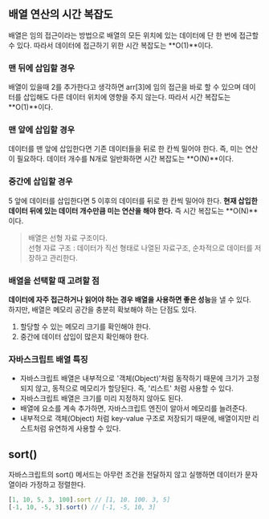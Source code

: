 ## 배열 연산의 시간 복잡도
배열은 임의 접근이라는 방법으로 배열의 모든 위치에 있는 데이터에 단 한 번에 접근할 수 있다. 따라서 데이터에 접근하기 위한 시간 복잡도는 **O(1)**이다.

### 맨 뒤에 삽입할 경우
배열이 있을때 2를 추가한다고 생각하면 arr[3]에 임의 접근을 바로 할 수 있으며 데이터를 삽입해도 다른 데이터 위치에 영향을 주지 않는다. 따라서 시간 복잡도는 **O(1)**이다.

### 맨 앞에 삽입할 경우
데이터를 맨 앞에 삽입한다면 기존 데이터들을 뒤로 한 칸씩 밀어야 한다. 즉, 미는 연산이 필요하다. 데이터 개수를 N개로 일반화하면 시간 복잡도는 **O(N)**이다.

### 중간에 삽입할 경우
5 앞에 데이터를 삽입한다면 5 이후의 데이터를 뒤로 한 칸씩 밀어야 한다. **현재 삽입한 데이터 뒤에 있는 데이터 개수만큼 미는 연산을 해야 한다.** 즉 시간 복잡도는 **O(N)**이다. 

> 배열은 선형 자료 구조이다.<br />
선형 자료 구조 : 데이터가 직선 형태로 나열된 자료구조, 순차적으로 데이터를 저장하고 관리한다.

### 배열을 선택할 때 고려할 점
**데이터에 자주 접근하거나 읽어야 하는 경우 배열을 사용하면 좋은 성능**을 낼 수 있다. <br />
하지만, 배열은 메모리 공간을 충분히 확보해야 하는 단점도 있다.

1. 할당할 수 있는 메모리 크기를 확인해야 한다.
2. 중간에 데이터 삽입이 많은지 확인해야 한다.

### 자바스크립트 배열 특징
- 자바스크립트 배열은 내부적으로 '객체(Object)'처럼 동작하기 때문에 크기가 고정되지 않고, 동적으로 메모리가 할당된다. 즉, '리스트' 처럼 사용할 수 있다.
- 자바스크립트 배열은 크기를 미리 지정하지 않아도 된다.
- 배열에 요소를 계속 추가하면, 자바스크립트 엔진이 알아서 메모리를 늘려준다.
- 내부적으로 객체(Object) 처럼 key-value 구조로 저장되기 때문에, 배열이지만 리스트처럼 유연하게 사용할 수 있다.

## sort()
자바스크립트의 sort() 메서드는 아무런 조건을 전달하지 않고 실행하면 데이터가 문자열이라 가정하고 정렬한다.
```js
[1, 10, 5, 3, 100].sort // [1, 10. 100. 3, 5]
[-1, 10, -5, 3].sort() // [-1, -5, 10, 3]
```
